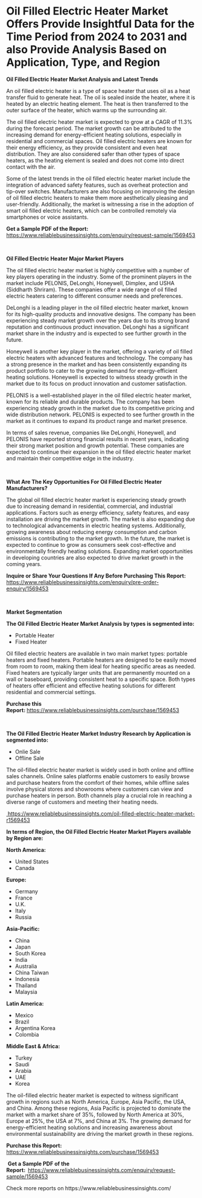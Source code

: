 <p><h1>Oil Filled Electric Heater Market Offers Provide Insightful Data for the Time Period from 2024 to 2031 and also Provide Analysis Based on Application, Type, and Region</h1></p><p><strong>Oil Filled Electric Heater Market Analysis and Latest Trends</strong></p>
<p><p>An oil filled electric heater is a type of space heater that uses oil as a heat transfer fluid to generate heat. The oil is sealed inside the heater, where it is heated by an electric heating element. The heat is then transferred to the outer surface of the heater, which warms up the surrounding air.</p><p>The oil filled electric heater market is expected to grow at a CAGR of 11.3% during the forecast period. The market growth can be attributed to the increasing demand for energy-efficient heating solutions, especially in residential and commercial spaces. Oil filled electric heaters are known for their energy efficiency, as they provide consistent and even heat distribution. They are also considered safer than other types of space heaters, as the heating element is sealed and does not come into direct contact with the air.</p><p>Some of the latest trends in the oil filled electric heater market include the integration of advanced safety features, such as overheat protection and tip-over switches. Manufacturers are also focusing on improving the design of oil filled electric heaters to make them more aesthetically pleasing and user-friendly. Additionally, the market is witnessing a rise in the adoption of smart oil filled electric heaters, which can be controlled remotely via smartphones or voice assistants.</p></p>
<p><strong>Get a Sample PDF of the Report:&nbsp;</strong> <a href="https://www.reliablebusinessinsights.com/enquiry/request-sample/1569453">https://www.reliablebusinessinsights.com/enquiry/request-sample/1569453</a></p>
<p>&nbsp;</p>
<p><strong>Oil Filled Electric Heater Major Market Players</strong></p>
<p><p>The oil filled electric heater market is highly competitive with a number of key players operating in the industry. Some of the prominent players in the market include PELONIS, DeLonghi, Honeywell, Dimplex, and USHA (Siddharth Shriram). These companies offer a wide range of oil filled electric heaters catering to different consumer needs and preferences.</p><p>DeLonghi is a leading player in the oil filled electric heater market, known for its high-quality products and innovative designs. The company has been experiencing steady market growth over the years due to its strong brand reputation and continuous product innovation. DeLonghi has a significant market share in the industry and is expected to see further growth in the future.</p><p>Honeywell is another key player in the market, offering a variety of oil filled electric heaters with advanced features and technology. The company has a strong presence in the market and has been consistently expanding its product portfolio to cater to the growing demand for energy-efficient heating solutions. Honeywell is expected to witness steady growth in the market due to its focus on product innovation and customer satisfaction.</p><p>PELONIS is a well-established player in the oil filled electric heater market, known for its reliable and durable products. The company has been experiencing steady growth in the market due to its competitive pricing and wide distribution network. PELONIS is expected to see further growth in the market as it continues to expand its product range and market presence.</p><p>In terms of sales revenue, companies like DeLonghi, Honeywell, and PELONIS have reported strong financial results in recent years, indicating their strong market position and growth potential. These companies are expected to continue their expansion in the oil filled electric heater market and maintain their competitive edge in the industry.</p></p>
<p>&nbsp;</p>
<p><strong>What Are The Key Opportunities For Oil Filled Electric Heater Manufacturers?</strong></p>
<p><p>The global oil filled electric heater market is experiencing steady growth due to increasing demand in residential, commercial, and industrial applications. Factors such as energy efficiency, safety features, and easy installation are driving the market growth. The market is also expanding due to technological advancements in electric heating systems. Additionally, growing awareness about reducing energy consumption and carbon emissions is contributing to the market growth. In the future, the market is expected to continue to grow as consumers seek cost-effective and environmentally friendly heating solutions. Expanding market opportunities in developing countries are also expected to drive market growth in the coming years.</p></p>
<p><strong>Inquire or Share Your Questions If Any Before Purchasing This Report:</strong> <a href="https://www.reliablebusinessinsights.com/enquiry/pre-order-enquiry/1569453">https://www.reliablebusinessinsights.com/enquiry/pre-order-enquiry/1569453</a></p>
<p>&nbsp;</p>
<p><strong>Market Segmentation</strong></p>
<p><strong>The Oil Filled Electric Heater Market Analysis by types is segmented into:</strong></p>
<p><ul><li>Portable Heater</li><li>Fixed Heater</li></ul></p>
<p><p>Oil filled electric heaters are available in two main market types: portable heaters and fixed heaters. Portable heaters are designed to be easily moved from room to room, making them ideal for heating specific areas as needed. Fixed heaters are typically larger units that are permanently mounted on a wall or baseboard, providing consistent heat to a specific space. Both types of heaters offer efficient and effective heating solutions for different residential and commercial settings.</p></p>
<p><strong>Purchase this Report:&nbsp;</strong><a href="https://www.reliablebusinessinsights.com/purchase/1569453">https://www.reliablebusinessinsights.com/purchase/1569453</a></p>
<p>&nbsp;</p>
<p><strong>The Oil Filled Electric Heater Market Industry Research by Application is segmented into:</strong></p>
<p><ul><li>Onlie Sale</li><li>Offline Sale</li></ul></p>
<p><p>The oil-filled electric heater market is widely used in both online and offline sales channels. Online sales platforms enable customers to easily browse and purchase heaters from the comfort of their homes, while offline sales involve physical stores and showrooms where customers can view and purchase heaters in person. Both channels play a crucial role in reaching a diverse range of customers and meeting their heating needs.</p></p>
<p><a href="https://www.reliablebusinessinsights.com/oil-filled-electric-heater-market-r1569453">&nbsp;https://www.reliablebusinessinsights.com/oil-filled-electric-heater-market-r1569453</a></p>
<p><strong>In terms of Region, the Oil Filled Electric Heater Market Players available by Region are:</strong></p>
<p>
    <p> <strong> North America: </strong>
        <ul>
            <li>United States</li>
            <li>Canada</li>
        </ul>
        </p> 
    <p> <strong> Europe: </strong>
        <ul>
            <li>Germany</li>
            <li>France</li>
            <li>U.K.</li>
            <li>Italy</li>
            <li>Russia</li>
        </ul>
        </p> 
    <p> <strong> Asia-Pacific: </strong>
        <ul>
            <li>China</li>
            <li>Japan</li>
            <li>South Korea</li>
            <li>India</li>
            <li>Australia</li>
            <li>China Taiwan</li>
            <li>Indonesia</li>
            <li>Thailand</li>
            <li>Malaysia</li>
        </ul>
        </p> 
    <p> <strong> Latin America: </strong>
        <ul>
            <li>Mexico</li>
            <li>Brazil</li>
            <li>Argentina Korea</li>
            <li>Colombia</li>
        </ul>
        </p> 
    <p> <strong> Middle East & Africa: </strong>
        <ul>
            <li>Turkey</li>
            <li>Saudi</li>
            <li>Arabia</li>
            <li>UAE</li>
            <li>Korea</li>
        </ul>
    </p>
    </p>
<p><p>The oil-filled electric heater market is expected to witness significant growth in regions such as North America, Europe, Asia Pacific, the USA, and China. Among these regions, Asia Pacific is projected to dominate the market with a market share of 35%, followed by North America at 30%, Europe at 25%, the USA at 7%, and China at 3%. The growing demand for energy-efficient heating solutions and increasing awareness about environmental sustainability are driving the market growth in these regions.</p></p>
<p><strong>Purchase this Report: </strong><a href="https://www.reliablebusinessinsights.com/purchase/1569453">https://www.reliablebusinessinsights.com/purchase/1569453</a></p>
<p>&nbsp;<strong>Get a Sample PDF of the Report:&nbsp;&nbsp;</strong><a href="https://www.reliablebusinessinsights.com/enquiry/request-sample/1569453">https://www.reliablebusinessinsights.com/enquiry/request-sample/1569453</a></p>
<p><strong></strong></p>
<p>Check more reports on https://www.reliablebusinessinsights.com/</p>